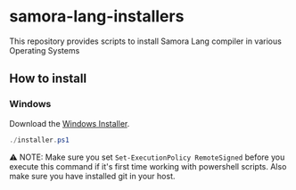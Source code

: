 # samora-lang-installers
This repository provides scripts to install Samora Lang compiler in various Operating Systems

## How to install

### Windows
Download the [Windows Installer](https://github.com/obadiaspelembe/samora-lang-installers).

```powershell
./installer.ps1
```

:warning: NOTE: Make sure you set `Set-ExecutionPolicy RemoteSigned` before you execute this command if it's first time working with powershell scripts. Also make sure you have installed git in your host.